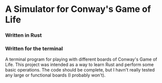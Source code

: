 # A Simulator for Conway's Game of Life
### Written in Rust
### Written for the terminal

A terminal program for playing with different boards of Conway's Game of Life. 
This project was intended as a way to learn Rust and perform some basic operations. 
The code should be complete, but I havn't really tested any large or functional boards (I probably won't).
